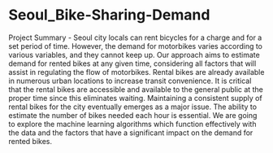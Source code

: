 # Seoul_Bike-Sharing-Demand
Project Summary -
Seoul city locals can rent bicycles for a charge and for a set period of time. However, the demand for motorbikes varies according to various variables, and they cannot keep up. Our approach aims to estimate demand for rented bikes at any given time, considering all factors that will assist in regulating the flow of motorbikes. Rental bikes are already available in numerous urban locations to increase transit convenience. It is critical that the rental bikes are accessible and available to the general public at the proper time since this eliminates waiting. Maintaining a consistent supply of rental bikes for the city eventually emerges as a major issue. The ability to estimate the number of bikes needed each hour is essential. We are going to explore the machine learning algorithms which function effectively with the data and the factors that have a significant impact on the demand for rented bikes.
